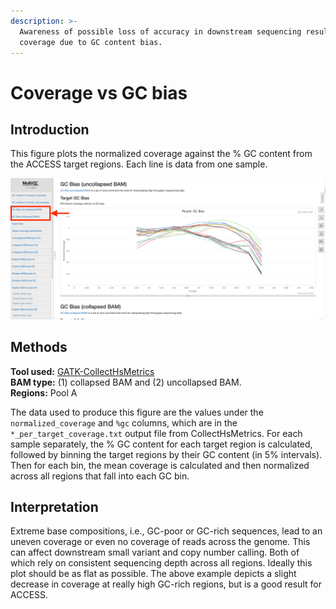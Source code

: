 ```yaml
---
description: >-
  Awareness of possible loss of accuracy in downstream sequencing results due to
  coverage due to GC content bias.
---
```


# Coverage vs GC bias

## Introduction

This figure plots the normalized coverage against the % GC content from the ACCESS target regions. Each line is data from one sample.

![Example MultiQC report showing % GC bias in coverage for 20 samples.](../.gitbook/assets/gc-bias.png)

## Methods

**Tool used:** [GATK-CollectHsMetrics](https://gatk.broadinstitute.org/hc/en-us/articles/360036856051-CollectHsMetrics-Picard-)\
&#x20;**BAM type:** (1) collapsed BAM and (2) uncollapsed BAM.\
&#x20;**Regions:** Pool A

The data used to produce this figure are the values under the `normalized_coverage` and `%gc` columns, which are in the `*_per_target_coverage.txt` output file from CollectHsMetrics. For each sample separately, the % GC content for each target region is calculated, followed by binning the target regions by their GC content (in 5% intervals). Then for each bin, the mean coverage is calculated and then normalized across all regions that fall into each GC bin.

## Interpretation

Extreme base compositions, i.e., GC-poor or GC-rich sequences, lead to an uneven coverage or even no coverage of reads across the genome. This can affect downstream small variant and copy number calling. Both of which rely on consistent sequencing depth across all regions. Ideally this plot should be as flat as possible. The above example depicts a slight decrease in coverage at really high GC-rich regions, but is a good result for ACCESS.
